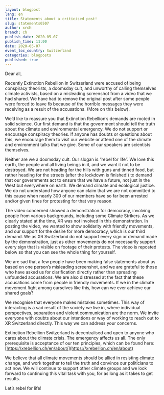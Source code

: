 ```yaml
---
layout: blogpost
lang: en
title: Statements about a criticised post!
slug: statements0507
author: xrch
branch: ch
publish_date: 2020-05-07
publish_time: 11:00
date: 2020-05-07
event_loc_country: Switzerland
categories: blogposts
published: true
---
```

Dear all,

Recently Extinction Rebellion in Switzerland were accused of being conspiracy theorists, a doomsday cult, and unworthy of calling themselves climate activists, based on a misleading screenshot from a video that we had shared. We have had to remove the original post after some people were forced to leave fb because of the horrible messages they were receiving as a result of the accusations. (More on this below).

We’d like to reassure you that Extinction Rebellion’s demands are rooted in solid science. Our first demand is that the government should tell the truth about the climate and environmental emergency. We do not support or encourage conspiracy theories. If anyone has doubts or questions about this, we encourage them to visit our website or attend one of the climate and environment talks that we give. Some of our speakers are scientists themselves.

Neither are we a doomsday cult. Our slogan is “rebel for life”. We love this earth, the people and all living beings in it, and we want it not to be destroyed. We are not heading for the hills with guns and tinned food, but rather heading for the streets (after the lockdown is finished!) to demand that our governments act to ensure that we have a future, not just in the West but everywhere on earth. We demand climate and ecological justice. We do not understand how anyone can claim that we are not committed to this cause when nearly 300 of our members have so far been arrested and/or given fines for protesting for that very reason.

The video concerned showed a demonstration for democracy, involving people from various backgrounds, including some Climate Strikers. As we clearly stated at the time, XR was not involved in this demonstration. In posting the video, we wanted to show solidarity with friendly movements, and our support for the desire for more democracy, which is our third demand. We as XR Switzerland do not support every sign or demand made by the demonstration, just as other movements do not necessarily support every sign that is visible on footage of their protests. The video is reposted below so that you can see the whole thing for yourself.

We are sad that a few people have been making false statements about us based on one person’s misleading screenshot, and we are grateful to those who have asked us for clarification directly rather than spreading unfounded accusations. We are also distressed at the fact that these accusations come from people in friendly movements. If we in the climate movement fight among ourselves like this, how can we ever achieve our shared goals?

We recognise that everyone makes mistakes sometimes. This way of interacting is a sad result of the society we live in, where individual perspectives, separation and violent communication are the norm. We invite everyone with doubts about our intentions or way of working to reach out to XR Switzerland directly. This way we can address your concerns.

Extinction Rebellion Switzerland is decentralised and open to anyone who cares about the climate crisis. The emergency affects us all. The only prerequisite is acceptance of our ten principles, which can be found here: [https://xrebellion.ch/en/about/](https://xrebellion.ch/en/about)

We believe that all climate movements should be allied in resisting climate change, and work together to tell the truth and convince our politicians to act now. We will continue to support other climate groups and we look forward to continuing this vital task with you, for as long as it takes to get results.

Let’s rebel for life!
